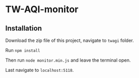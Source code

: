 # TW-AQI-monitor

## Installation

Download the zip file of this project, navigate to `twagi` folder.

Run `npm install`

Then run `node monitor.min.js` and leave the terminal open.

Last navigate to `localhost:5118`.
